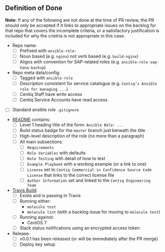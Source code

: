 ## Definition of Done

**Note:** If any of the following are not done at the time of PR review, the PR should only be accepted if it links to appropriate issues on the backlog for that repo that covers the incomplete criteria, or a satisfactory justification is included for why the crietria is not appropriate in this case.

- Repo name:
  - [ ] Prefixed with `ansible-role-`
  - [ ] Noun based (e.g. `nginx`) not verb based (e.g. `build-nginx`)
  - [ ] Aligns with convention for SAP-related roles (e.g. `ansible-role-sap-hana-backup`)
- Repo meta data/config:
  - [ ] Tagged with `ansible-role`
  - [ ] Description consistent for service catalogue (e.g. `Centiq’s Ansible role for managing ...`)
  - [ ] Centiq Staff have write access
  - [ ] Centiq Service Accounts have read access
- [ ] Standard ansible role `.gitignore`
- [README](README.md) contains:
  - [ ] Level 1 heading title of the form: `Ansible Role: ...`
  - [ ] Build status badge for the `master` branch just beneath the title
  - [ ] High-level description of the role (no more than a paragraph)
  - [ ] All main subsections:
    - [ ] `Requirements`
    - [ ] `Role Variables` with defaults
    - [ ] `Role Testing` with detail of how to test
    - [ ] `Example Playbook` with a working example (or a link to one)
    - [ ] `License` set to `Centiq Commercial in Confidence Source Code License` that links to the correct license file
    - [ ] `Author Information` set and linked to the `Centiq Engineering Team`
- [Travis Build](.travis.yml):
  - [ ] Exists and is passing in Travis
  - [ ] Running either:
    - `molecule test`
    - `molecule lint` (with a backlog issue for moving to `molecule test`)
  - [ ] Running against:
    - CentOS 7
  - [ ] Slack status notifications using an encrypted access token
- Release:
  - [ ] v0.0.1 has been released (or will be immediately after the PR merge)
  - [ ] Deploy key setup
